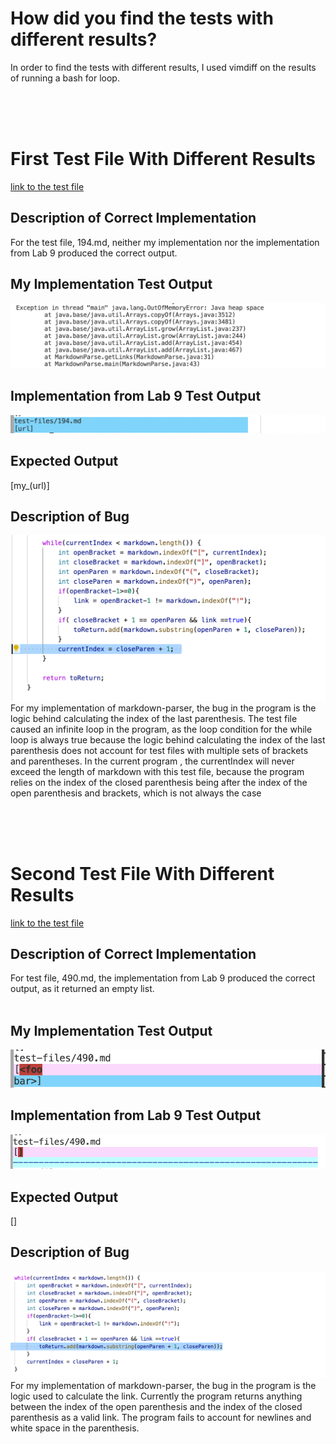 # How did you find the tests with different results?
In order to find the tests with different results, I used vimdiff on the results of running a bash for loop.

<br />
<br />
<br />

# First Test File With Different Results
[link to the test file](https://github.com/nidhidhamnani/markdown-parser/blob/main/test-files/194.md)
<br />

## Description of Correct Implementation
For the test file, 194.md, neither my implementation nor the implementation from Lab 9 produced the correct output. 
<br />

## My Implementation Test Output
![Image](Screenshot37.png)
<br />

## Implementation from Lab 9 Test Output
![Image](Screenshot39.png)
<br />

## Expected Output
[my_(url)]

## Description of Bug 
![Image](Screenshot40.png)
For my implementation of markdown-parser, the bug in the program is the logic behind calculating the index of the last parenthesis. The test file caused an infinite loop in the program, as the loop condition for the while loop is always true because the logic behind calculating the index of the last parenthesis does not account for test files with multiple sets of brackets and parentheses. In the current program , the currentIndex will never exceed the length of markdown with this test file, because the program relies on the index of the closed parenthesis being after the index of the open parenthesis and brackets, which is not always the case

<br />
<br />
<br />

# Second Test File With Different Results
[link to the test file](https://github.com/nidhidhamnani/markdown-parser/blob/main/test-files/490.md)
<br />

## Description of Correct Implementation
For test file, 490.md, the implementation from Lab 9 produced the correct output, as it returned an empty list.  
<br />

## My Implementation Test Output
![Image](Screenshot41.png)
<br />

## Implementation from Lab 9 Test Output
![Image](Screenshot42.png)
<br />

## Expected Output
[]

## Description of Bug 
![Image](Screenshot43.png)
For my implementation of markdown-parser, the bug in the program is the logic used to calculate the link. Currently the program returns anything between the index of the open parenthesis and the index of the closed parenthesis as a valid link. The program fails to account for newlines  and white space in the parenthesis. 






